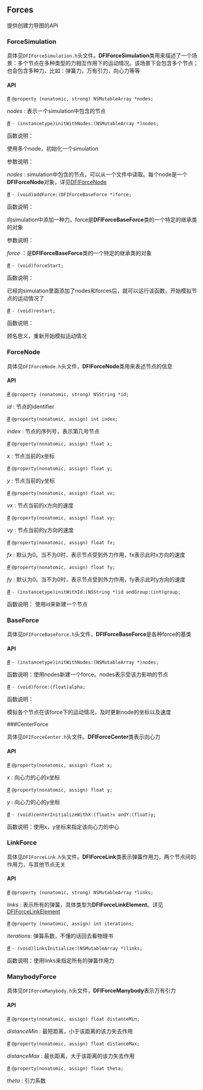 ## Forces

提供创建力导图的API

### ForceSimulation

具体见`DFIForceSimulation.h`头文件。**DFIForceSimulation**类用来描述了一个场景：多个节点在多种类型的力相互作用下的运动情况。该场景下会包含多个节点；也会包含多种力，比如：弹簧力，万有引力，向心力等等

#### API

[#]() `@property (nonatomic, strong) NSMutableArray *nodes;`

*nodes* : 表示一个simulation中包含的节点

[#]() `- (instancetype)initWithNodes:(NSMutableArray *)nodes;`

函数说明：

使用多个node，初始化一个simulation

参数说明：

*nodes* : simulation中包含的节点，可以从一个文件中读取。每个node是一个**DFIForceNode**对象，详见[DFIForceNode]()

[#]() `- (void)addForce:(DFIForceBaseForce *)force;`

函数说明：

向simulation中添加一种力。force是**DFIForceBaseForce**类的一个特定的继承类的对象

参数说明：

*force* ：是**DFIForceBaseForce**类的一个特定的继承类的对象

[#]() `- (void)forceStart;`

函数说明：

已经向simulation里面添加了nodes和forces后，就可以运行该函数，开始模拟节点的运动情况了

[#]() `- (void)restart;`

函数说明：

顾名思义，重新开始模拟运动情况

### ForceNode

具体见`DFIForceNode.h`头文件，**DFIForceNode**类用来表述节点的信息

#### API

[#]() `@property (nonatomic, strong) NSString *id;`

*id* : 节点的identifier

[#]() `@property(nonatomic, assign) int index;`

*index* : 节点的序列号，表示第几号节点

[#]() `@property(nonatomic, assign) float x;`

*x* : 节点当前的x坐标

[#]() `@property(nonatomic, assign) float y;`

*y* : 节点当前的y坐标

[#]() `@property(nonatomic, assign) float vx;`

*vx* : 节点当前的x方向的速度

[#]() `@property(nonatomic, assign) float vy;`

*vy* : 节点当前的y方向的速度

[#]() `@property(nonatomic, assign) float fx;`

*fx* : 默认为0。当不为0时，表示节点受到外力作用，fx表示此时x方向的速度

[#]() `@property(nonatomic, assign) float fy;`

*fy* : 默认为0。当不为0时，表示节点受到外力作用，fy表示此时y方向的速度

[#]() `- (instancetype)initWithId:(NSString *)id andGroup:(int)group;`

函数说明： 使用id来新建一个节点

### BaseForce

具体见`DFIForceBaseForce.h`头文件，**DFIForceBaseForce**是各种force的基类

#### API

[#]() `- (instancetype)initWithNodes:(NSMutableArray *)nodes;`

函数说明：使用nodes新建一个force。nodes表示受该力影响的节点

[#]() `- (void)force:(float)alpha;`

函数说明：

模拟各个节点在该force下的运动情况，及时更新node的坐标以及速度

###CenterForce

具体见`DFIForceCenter.h`头文件。**DFIForceCenter**类表示向心力

#### API

[#]() `@property(nonatomic, assign) float x;`

*x* : 向心力的心的x坐标

[#]() `@property(nonatomic, assign) float y;`

*y* : 向心力的心的y坐标

[#]() `- (void)centerInitializeWithX:(float)x andY:(float)y;`

函数说明：使用x，y坐标来指定该向心力的中心

### LinkForce

具体见`DFIForceLink.h`头文件。**DFIForceLink**类表示弹簧作用力，两个节点间的作用力，与其他节点无关

#### API

[#]() `@property (nonatomic, strong) NSMutableArray *links;`

*links* : 表示所有的弹簧，具体类型为**DFIForceLinkElement**。详见[DFIForceLinkElement]()

[#]() `@property (nonatomic, assign) int iterations;`

*iterations*: 弹簧系数，不懂的话回去看物理书

[#]() `- (void)linksInitialize:(NSMutableArray *)links;`

函数说明：使用links来指定所有的弹簧作用力

### ManybodyForce

具体见`DFIForceManybody.h`头文件，**DFIForceManybody**表示万有引力

#### API

[#]() `@property(nonatomic, assign) float distanceMin;`

*distanceMin* : 最短距离，小于该距离的该力失去作用

[#]() `@property(nonatomic, assign) float distanceMax;`

*distanceMax* : 最长距离，大于该距离的该力失去作用

[#]() `@property(nonatomic, assign) float theta;`

*theta* : 引力系数

